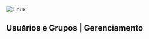 ![Linux](https://img.shields.io/badge/Linux-FCC624?style=for-the-badge&logo=linux&logoColor=black)

## Usuários e Grupos | Gerenciamento

> 